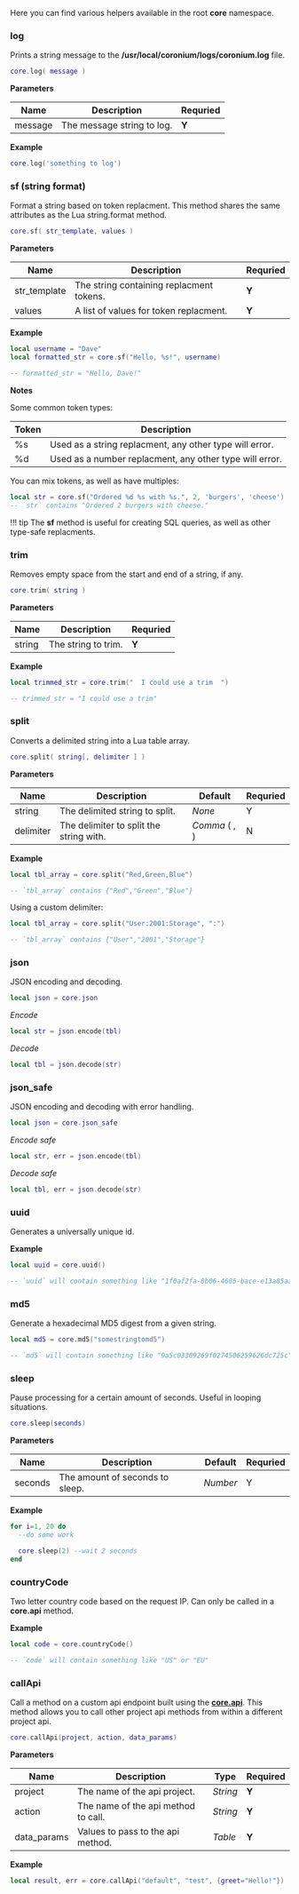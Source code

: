 Here you can find various helpers available in the root __core__ namespace.

### log

Prints a string message to the __/usr/local/coronium/logs/coronium.log__ file.

```lua
core.log( message )
```

__Parameters__

|Name|Description|Requried|
|----|-----------|--------|
|message|The message string to log.|__Y__|

__Example__

```lua
core.log('something to log')
```

### sf (string format)

Format a string based on token replacment. This method shares the same attributes as the Lua string.format method.

```lua
core.sf( str_template, values )
```

__Parameters__

|Name|Description|Requried|
|----|-----------|--------|
|str_template|The string containing replacment tokens.|__Y__|
|values|A list of values for token replacment.|__Y__|

__Example__

```lua
local username = "Dave"
local formatted_str = core.sf("Hello, %s!", username)

-- formatted_str = "Hello, Dave!"
```

__Notes__

Some common token types:

|Token|Description|
|-----|-----------|
|%s|Used as a string replacment, any other type will error.|
|%d|Used as a number replacment, any other type will error.|

You can mix tokens, as well as have multiples:

```lua
local str = core.sf("Ordered %d %s with %s.", 2, 'burgers', 'cheese')
-- `str` contains "Ordered 2 burgers with cheese."
```

!!! tip
    The __sf__ method is useful for creating SQL queries, as well as other type-safe replacments.

### trim

Removes empty space from the start and end of a string, if any.

```lua
core.trim( string )
```

__Parameters__

|Name|Description|Requried|
|----|-----------|--------|
|string|The string to trim.|__Y__|

__Example__

```lua
local trimmed_str = core.trim("  I could use a trim  ")

-- trimmed_str = "I could use a trim"
```

### split

Converts a delimited string into a Lua table array.

```lua
core.split( string[, delimiter ] )
```

__Parameters__

|Name|Description|Default|Requried|
|----|-----------|-------|--------|
|string|The delimited string to split.|_None_|Y|
|delimiter|The delimiter to split the string with.|_Comma_ ( , )|N|

__Example__

```lua
local tbl_array = core.split("Red,Green,Blue")

-- `tbl_array` contains {"Red","Green","Blue"}
```

Using a custom delimiter:

```lua
local tbl_array = core.split("User:2001:Storage", ":")

-- `tbl_array` contains {"User","2001","Storage"}
```

### json

JSON encoding and decoding.

```lua
local json = core.json
```

_Encode_

```lua
local str = json.encode(tbl)
```

_Decode_

```lua
local tbl = json.decode(str)
```

### json_safe

JSON encoding and decoding with error handling.

```lua
local json = core.json_safe
```

_Encode safe_

```lua
local str, err = json.encode(tbl)
```

_Decode safe_

```lua
local tbl, err = json.decode(str)
```

### uuid

Generates a universally unique id.

__Example__

```lua
local uuid = core.uuid()

-- `uuid` will contain something like "1f0af2fa-8b06-4605-bace-e13a85aa36d5"
```

### md5

Generate a hexadecimal MD5 digest from a given string.

```lua
local md5 = core.md5("somestringtomd5")

-- `md5` will contain something like "9a5c03309269f0274506259626dc725c"
```

### sleep

Pause processing for a certain amount of seconds. Useful in looping situations.

```lua
core.sleep(seconds)
```

__Parameters__

|Name|Description|Default|Requried|
|----|-----------|-------|--------|
|seconds|The amount of seconds to sleep.|_Number_|Y|

__Example__

```lua
for i=1, 20 do
  --do some work

  core.sleep(2) --wait 2 seconds
end
```

### countryCode

Two letter country code based on the request IP. Can only be called in a __core.api__ method.

__Example__

```lua
local code = core.countryCode()

-- `code` will contain something like "US" or "EU"
```

### callApi

Call a method on a custom api endpoint built using the __[core.api](/server/modules/api/#coreapi)__. This method allows you to call other project api methods from within a different project api.

```lua
core.callApi(project, action, data_params)
```

__Parameters__

|Name|Description|Type|Required|
|----|-----------|----|--------|
|project|The name of the api project.|_String_|__Y__|
|action|The name of the api method to call.|_String_|__Y__|
|data_params|Values to pass to the api method.|_Table_|__Y__|

__Example__

```lua
local result, err = core.callApi("default", "test", {greet="Hello!"})
```